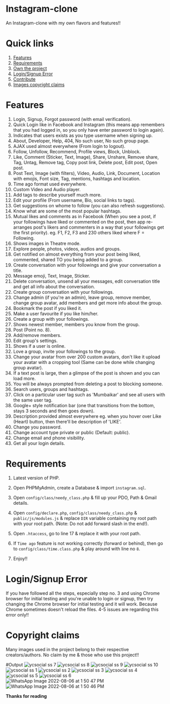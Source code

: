 # Instagram-clone

An Instagram-clone with my own flavors and features!!


# Quick links
1. [Features](#features)
2. [Requirements](#requirements)
3. [Own the project](#own-the-project)
4. [Login/Signup Error](#loginsignup-error)
5. [Contribute](#contribute)
6. [Images copyright claims](#copyright-claims)


# Features
1. Login, Signup, Forgot password (with email verification).
2. Quick Login like in Facebook and Instagram (this means app remembers that you had logged in, so you only have enter password to login again).
3. Indicates that users exists as you type username when signing up.
4. About, Developer, Help, 404, No such user, No such group page.
5. AJAX used almost everywhere (From login to logout).
6. Follow, Unfollow, Recommend, Profile views, Block, Unblock.
7. Like, Comment (Sticker, Text, Image), Share, Unshare, Remove share, Tag, Untag, Remove tag, Copy post link, Delete post, Edit post, Open post.
8. Post Text, Image (with filters), Video, Audio, Link, Document, Location with emojis, Font size, Tag, mentions, hashtags and location.
9. Time ago format used everywhere.
10. Custom Video and Audio player.
11. Add tags to describe yourself much more.
12. Edit your profile (From username, Bio, social links to tags).
13. Get suggestions on whome to follow (you can also refresh suggestions).
14. Know what are some of the most popular hashtags.
15. Mutual likes and comments as in Facebook (When you see a post, if your followings have liked or commented on the post, then app re-arranges post's likers and commenters in a way that your followings get the first priority).
eg. F1, F2, F3 and 230 others liked where F = Following.
16. Shows images in Theatre mode.
17. Explore people, photos, videos, audios and groups.
18. Get notified on almost everything from your post being liked, commented, shared TO you being added to a group.
19. Create conversation with your followings and give your conversation a title.
20. Message emoji, Text, Image, Sticker.
21. Delete conversation, unsend all your messages, edit conversation title and get all info about the conversation.
22. Create group conversation with your followings.
23. Change admin (if you're an admin), leave group, remove member, change group avatar, add members and get more info about the group.
24. Bookmark the post if you liked it.
25. Make a user favourite if you like him/her.
26. Create a group with your followings.
27. Shows newest member, members you know from the group.
28. Post (Point no. 8).
29. Add/remove members.
30. Edit group's settings.
31. Shows if a user is online.
32. Love a group, invite your followings to the group.
33. Change your avatar from over 200 custom avatars, don't like it upload your avatar with a cropping tool (Same can be done while changing group avatar).
34. If a text post is large, then a glimpse of the post is shown and you can load more.
35. You will be always prompted from deleting a post to blocking someone.
36. Search users, groups and hashtags.
37. Click on a particular user tag such as 'Mumbaikar' and see all users with the same user tag.
38. Google+ style notification bar (one that transitions from the bottom, stays 3 seconds and then goes down).
39. Description provided almost everywhere eg. when you hover over Like (Heart) button, then there'll be description of 'LIKE'.
40. Change you password.
41. Change account type private or public (Default: public).
42. Change email and phone visibility.
43. Get all your login details.

# Requirements
1. Latest version of PHP.


1. Open PHPMyAdmin, create a Database & import `instagram.sql`. 
2. Open `config/class/needy_class.php` & fill up your PDO, Path & Gmail details.
3. Open `config/declare.php`, `config/class/needy_class.php` & `public/js/modules.js` & replace `DIR` variable containing my root path with your root path. (Note: Do not add forward slash in the end!).
4. Open `.htaccess`, go to line 17 & replace it with your root path.
5. If `Time ago` feature is not working correctly (forward or behind), then go to `config/class/time.class.php` & play around with line no `8`.
6. Enjoy!!

# Login/Signup Error

If you have followed all the steps, especially step no. 3 and using Chrome browser for initial testing and you're unable to login or signup, then try changing the Chrome browser for initial testing and it will work. Because Chrome sometimes doesn't reload the files.
4-5 issues are regarding this error only!!


# Copyright claims
Many images used in the project belong to their respective creators/authors. No claim by me & those who use this project!!

#Output
![ycsocial ss 7](https://user-images.githubusercontent.com/101788525/195294013-2f021484-d9f9-4a6a-be27-71d78995fe3c.png)
![ycsocial ss 8](https://user-images.githubusercontent.com/101788525/195294021-8939e016-bf8e-4044-8759-d9926dbb8ca4.png)
![ycsocial ss 9](https://user-images.githubusercontent.com/101788525/195294027-ba9077fe-638c-4f9c-86ea-443eba773eec.png)
![ycsocial ss 10](https://user-images.githubusercontent.com/101788525/195294039-6a659856-3ce5-4680-8757-81deaa73199e.png)
![ycsocial ss 1](https://user-images.githubusercontent.com/101788525/195294042-43900ae4-c2ea-42a2-9f23-c9cd849d1e30.png)
![ycsocial ss 2](https://user-images.githubusercontent.com/101788525/195294047-a4f9fd2f-a259-485d-be60-82c852a701e9.png)
![ycsocial ss 3](https://user-images.githubusercontent.com/101788525/195294054-1597b3be-886b-4dc9-b865-6d1b85aa7771.png)
![ycsocial ss 4](https://user-images.githubusercontent.com/101788525/195294072-78d14364-afec-421d-9dd6-f17463754b09.png)
![ycsocial ss 5](https://user-images.githubusercontent.com/101788525/195294076-8bc72010-650c-4ad4-b9e8-224f0374f704.png)
![ycsocial ss 6](https://user-images.githubusercontent.com/101788525/195294082-e31076ff-81a8-42c1-8a7e-3438ba4aafbc.png)
![WhatsApp Image 2022-08-06 at 1 50 47 PM](https://user-images.githubusercontent.com/101788525/195294436-151579be-a3ef-4020-a7bf-e2c0da53b345.jpeg)
![WhatsApp Image 2022-08-06 at 1 50 46 PM](https://user-images.githubusercontent.com/101788525/195294448-deb49d54-8708-4d32-9bc3-88214d5592ca.jpeg)



**Thanks for reading**
